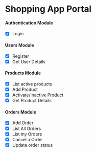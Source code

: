 # Shopping App Portal

#### Authentication Module

- [x] Login

#### Users Module

- [x] Register
- [x] Get User Details

#### Products Module
- [x] List active products
- [x] Add Product
- [X] Activate/Inactive Product
- [x] Get Product Details

#### Orders Module
- [x] Add Order
- [x] List All Orders
- [x] List my Orders
- [x] Cancel a Order
- [x] Update order status
